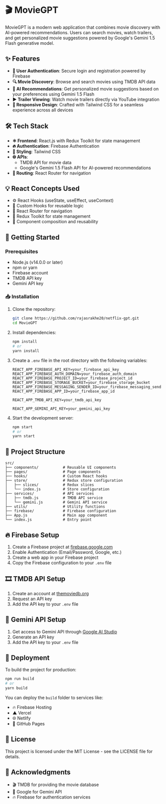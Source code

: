 # 🎬 MovieGPT

MovieGPT is a modern web application that combines movie discovery with AI-powered recommendations. Users can search movies, watch trailers, and get personalized movie suggestions powered by Google's Gemini 1.5 Flash generative model.


## ✨ Features

- **🔐 User Authentication**: Secure login and registration powered by Firebase
- **🔍 Movie Discovery**: Browse and search movies using TMDB API data
- **🤖 AI Recommendations**: Get personalized movie suggestions based on your preferences using Gemini 1.5 Flash
- **▶️ Trailer Viewing**: Watch movie trailers directly via YouTube integration
- **📱 Responsive Design**: Crafted with Tailwind CSS for a seamless experience across all devices

## 🛠️ Tech Stack

- **⚛️ Frontend**: React.js with Redux Toolkit for state management
- **🔥 Authentication**: Firebase Authentication
- **🎨 Styling**: Tailwind CSS
- **🌐 APIs**:
  - TMDB API for movie data
  - Google's Gemini 1.5 Flash API for AI-powered recommendations
- **🧭 Routing**: React Router for navigation

## 💡 React Concepts Used

- ⚙️ React Hooks (useState, useEffect, useContext)
- 🔄 Custom Hooks for reusable logic
- 🧭 React Router for navigation
- 🔄 Redux Toolkit for state management
- 🧩 Component composition and reusability

## 🚀 Getting Started

### Prerequisites

- Node.js (v14.0.0 or later)
- npm or yarn
- Firebase account
- TMDB API key
- Gemini API key

### 📥 Installation

1. Clone the repository:
   ```bash
   git clone https://github.com/rajasrakhe20/netflix-gpt.git
   cd MovieGPT
   ```

2. Install dependencies:
   ```bash
   npm install
   # or
   yarn install
   ```

3. Create a `.env` file in the root directory with the following variables:
   ```
   REACT_APP_FIREBASE_API_KEY=your_firebase_api_key
   REACT_APP_FIREBASE_AUTH_DOMAIN=your_firebase_auth_domain
   REACT_APP_FIREBASE_PROJECT_ID=your_firebase_project_id
   REACT_APP_FIREBASE_STORAGE_BUCKET=your_firebase_storage_bucket
   REACT_APP_FIREBASE_MESSAGING_SENDER_ID=your_firebase_messaging_sender_id
   REACT_APP_FIREBASE_APP_ID=your_firebase_app_id
   
   REACT_APP_TMDB_API_KEY=your_tmdb_api_key
   
   REACT_APP_GEMINI_API_KEY=your_gemini_api_key
   ```

4. Start the development server:
   ```bash
   npm start
   # or
   yarn start
   ```

## 📁 Project Structure

```
src/
├── components/           # Reusable UI components
├── pages/                # Page components
├── hooks/                # Custom React hooks
├── store/                # Redux store configuration
│   ├── slices/           # Redux slices
│   └── index.js          # Store configuration
├── services/             # API services
│   ├── tmdb.js           # TMDB API service
│   └── gemini.js         # Gemini API service
├── utils/                # Utility functions
├── firebase/             # Firebase configuration
├── App.js                # Main app component
└── index.js              # Entry point
```

## 🔥 Firebase Setup

1. Create a Firebase project at [firebase.google.com](https://firebase.google.com)
2. Enable Authentication (Email/Password, Google, etc.)
3. Create a web app in your Firebase project
4. Copy the Firebase configuration to your `.env` file

## 🎞️ TMDB API Setup

1. Create an account at [themoviedb.org](https://www.themoviedb.org)
2. Request an API key
3. Add the API key to your `.env` file

## 🤖 Gemini API Setup

1. Get access to Gemini API through [Google AI Studio](https://ai.google.dev)
2. Generate an API key
3. Add the API key to your `.env` file

## 🚀 Deployment

To build the project for production:

```bash
npm run build
# or
yarn build
```

You can deploy the `build` folder to services like:
- 🔥 Firebase Hosting
- ▲ Vercel
- 🌐 Netlify
- 🐙 GitHub Pages


## 📄 License

This project is licensed under the MIT License - see the LICENSE file for details.

## 🙏 Acknowledgments

- 🎬 TMDB for providing the movie database
- 🤖 Google for Gemini API
- 🔥 Firebase for authentication services

